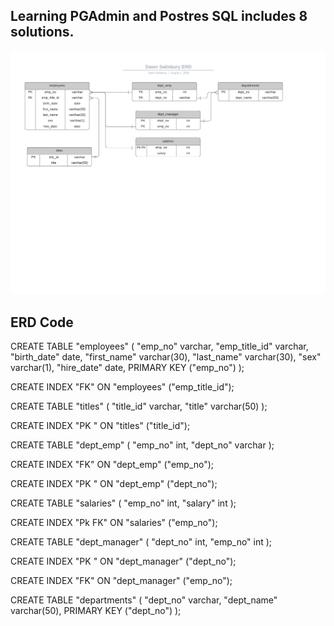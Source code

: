 ## Learning PGAdmin and Postres SQL includes 8 solutions. 

![imageAlt](https://github.com/dsalisbury1141/PostgresSQL/blob/master/ERD/Dsalisbury1141%20ERD%20diagram.png)

## ERD Code 
CREATE TABLE "employees" (
  "emp_no" varchar,
  "emp_title_id" varchar,
  "birth_date" date,
  "first_name" varchar(30),
  "last_name" varchar(30),
  "sex" varchar(1),
  "hire_date" date,
  PRIMARY KEY ("emp_no")
);

CREATE INDEX "FK" ON  "employees" ("emp_title_id");

CREATE TABLE "titles" (
  "title_id" varchar,
  "title" varchar(50)
);

CREATE INDEX "PK " ON  "titles" ("title_id");

CREATE TABLE "dept_emp" (
  "emp_no" int,
  "dept_no" varchar
);

CREATE INDEX "FK" ON  "dept_emp" ("emp_no");

CREATE INDEX "PK " ON  "dept_emp" ("dept_no");

CREATE TABLE "salaries" (
  "emp_no" int,
  "salary" int
);

CREATE INDEX "Pk FK" ON  "salaries" ("emp_no");

CREATE TABLE "dept_manager" (
  "dept_no" int,
  "emp_no" int
);

CREATE INDEX "PK " ON  "dept_manager" ("dept_no");

CREATE INDEX "FK" ON  "dept_manager" ("emp_no");

CREATE TABLE "departments" (
  "dept_no" varchar,
  "dept_name" varchar(50),
  PRIMARY KEY ("dept_no")
);
